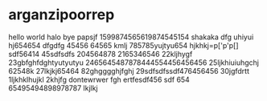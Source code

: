 # arganzipoorrep
hello world
halo
bye
papsjf
1599874565619874545154
shakaka
dfg
uhiyui
hj654654
dfgdfg
45456
64565
kmlj
785785yujtyu654
hjkhkj=p['p'p[]
sdf56414
45sdfsdfs
204564878
2165346546
22kljhygf
23gbfghfdghtyutyutyu
2465645487878444554456456456
25ljkhiuiuhgchj
62548k
27lkjkj65464
82ghgggghjfghj
29sdfsdfssdf476456456
30jgfdrtt
1ljkhklhujkl
2khjfg
dontewrwer
fgh
ertfesdf456
sdf
654
65495494898978787
lkjlkj
